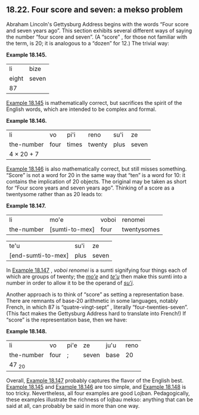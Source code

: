 <a id="section-four-score-and-seven"></a>18.22. <a id="c18s22"></a>Four score and seven: a mekso problem
--------------------------------------------------------------------------------------------------------

<a id="id-1.19.24.2.1" class="indexterm"></a>Abraham Lincoln's Gettysburg Address begins with the words “Four score and seven years ago”. This section exhibits several different ways of saying the number “four score and seven”. (A “score” , for those not familiar with the term, is 20; it is analogous to a “dozen” for 12.) The trivial way:

<div class="interlinear-gloss-example example">
<a id="example-random-id-DzMH"></a>

**Example 18.145. <a id="c18e22d1"></a>** 

<table class="interlinear-gloss"><colgroup></colgroup><tbody><tr class="jbo"><td>li</td><td>bize</td></tr><tr class="gloss"><td>eight</td><td>seven</td></tr><tr class="informalequation"><td colspan="12321"><div class="informalequation"><span class="mathphrase">87</span></div></td></tr></tbody></table>

</div>  

[Example 18.145](../section-four-score-and-seven#example-random-id-DzMH) is mathematically correct, but sacrifices the spirit of the English words, which are intended to be complex and formal.

<div class="interlinear-gloss-example example">
<a id="example-random-id-HNyL"></a>

**Example 18.146. <a id="c18e22d2"></a>** 

<table class="interlinear-gloss"><colgroup></colgroup><tbody><tr class="jbo"><td>li</td><td>vo</td><td>pi'i</td><td>reno</td><td>su'i</td><td>ze</td></tr><tr class="gloss"><td>the-number</td><td>four</td><td>times</td><td>twenty</td><td>plus</td><td>seven</td></tr><tr class="informalequation"><td colspan="12321"><div class="informalequation"><span class="mathphrase">4 × 20 + 7</span></div></td></tr></tbody></table>

</div>  

<a id="id-1.19.24.6.1" class="indexterm"></a>[Example 18.146](../section-four-score-and-seven#example-random-id-HNyL) is also mathematically correct, but still misses something. “Score” is not a word for 20 in the same way that “ten” is a word for 10: it contains the implication of 20 objects. The original may be taken as short for “Four score years and seven years ago”. Thinking of a score as a twentysome rather than as 20 leads to:

<div class="interlinear-gloss-example example">
<a id="example-random-id-iwba"></a>

**Example 18.147. <a id="c18e22d3"></a><a id="id-1.19.24.7.1.2" class="indexterm"></a><a id="id-1.19.24.7.1.3" class="indexterm"></a>** 

<table class="interlinear-gloss"><colgroup></colgroup><tbody><tr class="jbo"><td>li</td><td>mo'e</td><td>voboi</td><td>renomei</td></tr><tr class="gloss"><td>the-number</td><td>[sumti-to-mex]</td><td>four</td><td>twentysomes</td></tr></tbody></table>

<table class="interlinear-gloss"><colgroup></colgroup><tbody><tr class="jbo"><td>te'u</td><td>su'i</td><td>ze</td></tr><tr class="gloss"><td>[end-sumti-to-mex]</td><td>plus</td><td>seven</td></tr></tbody></table>

</div>  

In [Example 18.147](../section-four-score-and-seven#example-random-id-iwba) , _<a id="id-1.19.24.8.2.1" class="indexterm"></a>voboi renomei_ is a sumti signifying four things each of which are groups of twenty; the _<a id="id-1.19.24.8.3.1" class="indexterm"></a>[_mo'e_](../go01#valsi-mohe)_ and _<a id="id-1.19.24.8.4.1" class="indexterm"></a>[_te'u_](../go01#valsi-tehu)_ then make this sumti into a number in order to allow it to be the operand of _<a id="id-1.19.24.8.5.1" class="indexterm"></a>[_su'i_](../go01#valsi-suhi)_.

<a id="id-1.19.24.9.1" class="indexterm"></a><a id="id-1.19.24.9.2" class="indexterm"></a>Another approach is to think of “score” as setting a representation base. There are remnants of base-20 arithmetic in some languages, notably French, in which 87 is “quatre-vingt-sept” , literally “four-twenties-seven”. (This fact makes the Gettysburg Address hard to translate into French!) If “score” is the representation base, then we have:

<div class="interlinear-gloss-example example">
<a id="example-random-id-2C3I"></a>

**Example 18.148. <a id="c18e22d4"></a>** 

<table class="interlinear-gloss"><colgroup></colgroup><tbody><tr class="jbo"><td>li</td><td>vo</td><td>pi'e</td><td>ze</td><td>ju'u</td><td>reno</td></tr><tr class="gloss"><td>the-number</td><td>four</td><td>;</td><td>seven</td><td>base</td><td>20</td></tr><tr class="informalequation"><td colspan="12321"><div class="informalequation"><span class="mathphrase">47 <sub>20</sub></span></div></td></tr></tbody></table>

</div>  

Overall, [Example 18.147](../section-four-score-and-seven#example-random-id-iwba) probably captures the flavor of the English best. [Example 18.145](../section-four-score-and-seven#example-random-id-DzMH) and [Example 18.146](../section-four-score-and-seven#example-random-id-HNyL) are too simple, and [Example 18.148](../section-four-score-and-seven#example-random-id-2C3I) is too tricky. Nevertheless, all four examples are good Lojban. Pedagogically, these examples illustrate the richness of lojbau mekso: anything that can be said at all, can probably be said in more than one way.